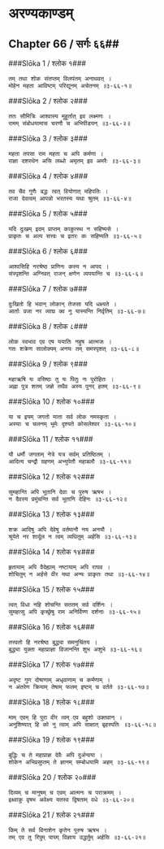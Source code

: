 अरण्यकाण्डम्
===============================


## Chapter 66  / सर्गः ६६##


###Slōka 1 / श्लोक १###


    तम् तथा शोक संतप्तम् विलपंतम् अनाथवत् ।
    मोहेन महता आविष्टम् परिद्यूनम् अचेतनम् ॥३-६६-१॥


###Slōka 2 / श्लोक २###


    ततः सौमित्रिः आश्वास्य मुहूर्तात् इव लक्ष्मणः ।
    रामम् संबोधयामास चरणौ च अभिपीडयन् ॥३-६६-२॥


###Slōka 3 / श्लोक ३###


    महता तपसा राम महता च अपि कर्मणा ।
    राज्ञा दशरथेन असि लब्धो अमृतम् इव अमरैः ॥३-६६-३॥


###Slōka 4 / श्लोक ४###


    तव चैव गुणैः बद्धः त्वत् वियोगात् महिपतिः ।
    राजा देवत्वम् आपन्नो भरतस्य यथा श्रुतम् ॥३-६६-४॥


###Slōka 5 / श्लोक ५###


    यदि दुःखम् इदम् प्राप्तम् काकुत्स्थ न सहिष्यसे ।
    प्राकृतः च अल्प सत्त्वः च इतरः कः सहिष्यति ॥३-६६-५॥


###Slōka 6 / श्लोक ६###


    आश्वसिहि नरश्रेष्ठ प्राणिनः कस्य न आपद ।
    संस्पृशन्ति अग्निवत् राजन् क्षणेन व्यपयान्ति च ॥३-६६-६॥


###Slōka 7 / श्लोक ७###


    दुःखितो हि भवान् लोकान् तेजसा यदि धक्ष्यते ।
    आर्ताः प्रजा नर व्याघ्र क्व नु यास्यन्ति निर्वृतिम् ॥३-६६-७॥


###Slōka 8 / श्लोक ८###


    लोक स्वभाव एव एष ययातिः नहुष आत्मजः ।
    गतः शक्रेण सालोक्यम् अनयः तम् समस्पृशत् ॥३-६६-८॥


###Slōka 9 / श्लोक ९###


    महाऋषि यः वसिष्ठः तु यः पितुः नः पुरोहितः ।
    अह्ना पुत्र शतम् जज्ञे तथैव अस्य पुनर् हतम् ॥३-६६-९॥


###Slōka 10 / श्लोक १०###


    या च इयम् जगतो माता सर्व लोक नमस्कृता ।
    अस्याः च चलनम् भूमेः दृश्यते कोसलेश्वर ॥३-६६-१०॥


###Slōka 11 / श्लोक ११###


    यौ धर्मौ जगताम् नेत्रे यत्र सर्वम् प्रतिष्ठितम् ।
    आदित्य चन्द्रौ ग्रहणम् अभ्युपेतौ महाबलौ ॥३-६६-११॥


###Slōka 12 / श्लोक १२###


    सुमहान्ति अपि भूतानि देवाः च पुरुष ऋषभ ।
    न दैवस्य प्रमुंचन्ति सर्व भूतानि देहिनः ॥३-६६-१२॥


###Slōka 13 / श्लोक १३###


    शक्र आदिषु अपि देवेषु वर्तमानौ नय अनयौ ।
    श्रूयेते नर शार्दूल न त्वम् व्यथितुम् अर्हसि ॥३-६६-१३॥


###Slōka 14 / श्लोक १४###


    हृतायाम् अपि वैदेह्याम् नष्टायाम् अपि राघव ।
    शोचितुम् न अर्हसे वीर यथा अन्यः प्राकृतः तथा ॥३-६६-१४॥


###Slōka 15 / श्लोक १५###


    त्वत् विधा नहि शोचन्ति सततम् सर्व दर्शिनः ।
    सुमहत्सु अपि कृच्छ्रेषु राम अनिर्विण्ण दर्शनाः ॥३-६६-१५॥


###Slōka 16 / श्लोक १६###


    तत्त्वतो हि नरश्रेष्ठ बुद्ध्या समनुचिंतय ।
    बुद्ध्या युक्ता महाप्राज्ञा विजानन्ति शुभ अशुभे ॥३-६६-१६॥


###Slōka 17 / श्लोक १७###


    अदृष्ट गुण दोषाणाम् अधृवाणाम् च कर्मणाम् ।
    न अंतरेण क्रियाम् तेषाम् फलम् इष्टम् च वर्तते ॥३-६६-१७॥


###Slōka 18 / श्लोक १८###


    माम् एवम् हि पुरा वीर त्वम् एव बहुशो उक्तवान् ।
    अनुशिष्यात् हि को नु त्वाम् अपि साक्षात् बृहस्पतिः ॥३-६६-१८॥


###Slōka 19 / श्लोक १९###


    बुद्धिः च ते महाप्राज्ञ देवैः अपि दुर्अन्वया ।
    शोकेन अभिप्रसुप्तम् ते ज्ञानम् सम्बोधयामि अहम् ॥३-६६-१९॥


###Slōka 20 / श्लोक २०###


    दिव्यम् च मानुषम् च एवम् आत्मनः च पराक्रमम् ।
    इक्ष्वाकु वृषभ अवेक्ष्य यतस्व द्विषताम् वधे ॥३-६६-२०॥


###Slōka 21 / श्लोक २१###


    किम् ते सर्व विनाशेन कृतेन पुरुष ऋषभ ।
    तम् एव तु रिपुम् पापम् विज्ञाय उद्धर्तुम् अर्हसि ॥३-६६-२१॥


